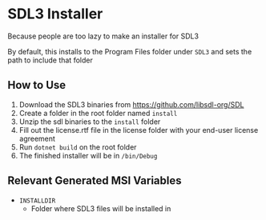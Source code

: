 # SDL3 Installer

Because people are too lazy to make an installer for SDL3

By default, this installs to the Program Files folder under `SDL3` and sets the path to include that folder

## How to Use

1. Download the SDL3 binaries from https://github.com/libsdl-org/SDL
2. Create a folder in the root folder named `install`
3. Unzip the sdl binaries to the `install` folder
4. Fill out the license.rtf file in the license folder with your end-user license agreement
5. Run `dotnet build` on the root folder
6. The finished installer will be in `/bin/Debug`

## Relevant Generated MSI Variables
- `INSTALLDIR`
  - Folder where SDL3 files will be installed in